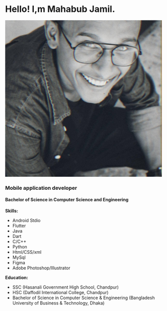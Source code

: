 # Hello! I,m Mahabub Jamil.
![Mahabub Jamil](me.jpg)
### **Mobile application developer**
#### Bachelor of Science in Computer Science and Engineering

**Skills:**
- Android Stdio
- Flutter
- Java
- Dart
- C/C++
- Python
- Html/CSS/xml
- MySql
- Figma
- Adobe Photoshop/Illustrator

**Education:**
- SSC (Hasanali Government High School, Chandpur)
- HSC (Daffodil International College, Chandpur)
- Bachelor of Science in Computer Science & Engineering (Bangladesh University of Business & Technology, Dhaka)